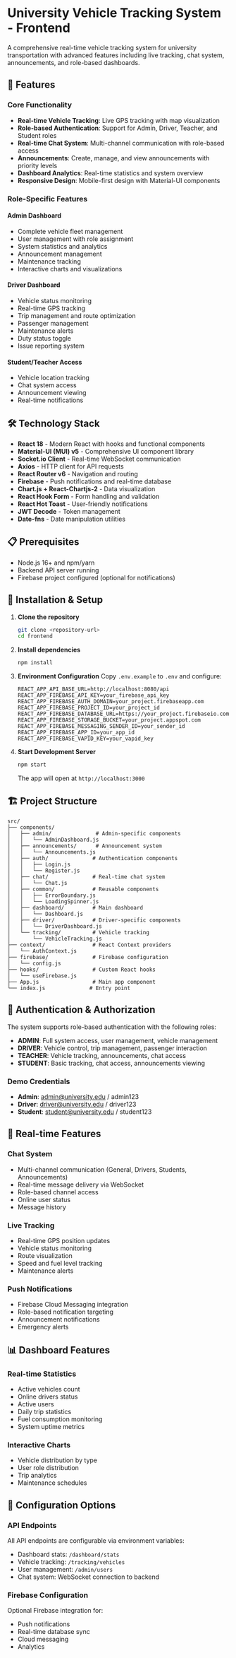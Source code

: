 # University Vehicle Tracking System - Frontend

A comprehensive real-time vehicle tracking system for university transportation with advanced features including live tracking, chat system, announcements, and role-based dashboards.

## 🚀 Features

### Core Functionality
- **Real-time Vehicle Tracking**: Live GPS tracking with map visualization
- **Role-based Authentication**: Support for Admin, Driver, Teacher, and Student roles
- **Real-time Chat System**: Multi-channel communication with role-based access
- **Announcements**: Create, manage, and view announcements with priority levels
- **Dashboard Analytics**: Real-time statistics and system overview
- **Responsive Design**: Mobile-first design with Material-UI components

### Role-Specific Features

#### Admin Dashboard
- Complete vehicle fleet management
- User management with role assignment
- System statistics and analytics
- Announcement management
- Maintenance tracking
- Interactive charts and visualizations

#### Driver Dashboard
- Vehicle status monitoring
- Real-time GPS tracking
- Trip management and route optimization
- Passenger management
- Maintenance alerts
- Duty status toggle
- Issue reporting system

#### Student/Teacher Access
- Vehicle location tracking
- Chat system access
- Announcement viewing
- Real-time notifications

## 🛠 Technology Stack

- **React 18** - Modern React with hooks and functional components
- **Material-UI (MUI) v5** - Comprehensive UI component library
- **Socket.io Client** - Real-time WebSocket communication
- **Axios** - HTTP client for API requests
- **React Router v6** - Navigation and routing
- **Firebase** - Push notifications and real-time database
- **Chart.js + React-Chartjs-2** - Data visualization
- **React Hook Form** - Form handling and validation
- **React Hot Toast** - User-friendly notifications
- **JWT Decode** - Token management
- **Date-fns** - Date manipulation utilities

## 📋 Prerequisites

- Node.js 16+ and npm/yarn
- Backend API server running
- Firebase project configured (optional for notifications)

## 🚀 Installation & Setup

1. **Clone the repository**
   ```bash
   git clone <repository-url>
   cd frontend
   ```

2. **Install dependencies**
   ```bash
   npm install
   ```

3. **Environment Configuration**
   Copy `.env.example` to `.env` and configure:
   ```env
   REACT_APP_API_BASE_URL=http://localhost:8080/api
   REACT_APP_FIREBASE_API_KEY=your_firebase_api_key
   REACT_APP_FIREBASE_AUTH_DOMAIN=your_project.firebaseapp.com
   REACT_APP_FIREBASE_PROJECT_ID=your_project_id
   REACT_APP_FIREBASE_DATABASE_URL=https://your_project.firebaseio.com
   REACT_APP_FIREBASE_STORAGE_BUCKET=your_project.appspot.com
   REACT_APP_FIREBASE_MESSAGING_SENDER_ID=your_sender_id
   REACT_APP_FIREBASE_APP_ID=your_app_id
   REACT_APP_FIREBASE_VAPID_KEY=your_vapid_key
   ```

4. **Start Development Server**
   ```bash
   npm start
   ```
   The app will open at `http://localhost:3000`

## 🏗 Project Structure

```
src/
├── components/
│   ├── admin/              # Admin-specific components
│   │   └── AdminDashboard.js
│   ├── announcements/      # Announcement system
│   │   └── Announcements.js
│   ├── auth/              # Authentication components
│   │   ├── Login.js
│   │   └── Register.js
│   ├── chat/              # Real-time chat system
│   │   └── Chat.js
│   ├── common/            # Reusable components
│   │   ├── ErrorBoundary.js
│   │   └── LoadingSpinner.js
│   ├── dashboard/         # Main dashboard
│   │   └── Dashboard.js
│   ├── driver/            # Driver-specific components
│   │   └── DriverDashboard.js
│   └── tracking/          # Vehicle tracking
│       └── VehicleTracking.js
├── context/               # React Context providers
│   └── AuthContext.js
├── firebase/              # Firebase configuration
│   └── config.js
├── hooks/                 # Custom React hooks
│   └── useFirebase.js
├── App.js                 # Main app component
└── index.js              # Entry point
```

## 🔐 Authentication & Authorization

The system supports role-based authentication with the following roles:

- **ADMIN**: Full system access, user management, vehicle management
- **DRIVER**: Vehicle control, trip management, passenger interaction
- **TEACHER**: Vehicle tracking, announcements, chat access
- **STUDENT**: Basic tracking, chat access, announcements viewing

### Demo Credentials
- **Admin**: admin@university.edu / admin123
- **Driver**: driver@university.edu / driver123
- **Student**: student@university.edu / student123

## 💬 Real-time Features

### Chat System
- Multi-channel communication (General, Drivers, Students, Announcements)
- Real-time message delivery via WebSocket
- Role-based channel access
- Online user status
- Message history

### Live Tracking
- Real-time GPS position updates
- Vehicle status monitoring
- Route visualization
- Speed and fuel level tracking
- Maintenance alerts

### Push Notifications
- Firebase Cloud Messaging integration
- Role-based notification targeting
- Announcement notifications
- Emergency alerts

## 📊 Dashboard Features

### Real-time Statistics
- Active vehicles count
- Online drivers status
- Active users
- Daily trip statistics
- Fuel consumption monitoring
- System uptime metrics

### Interactive Charts
- Vehicle distribution by type
- User role distribution
- Trip analytics
- Maintenance schedules

## 🔧 Configuration Options

### API Endpoints
All API endpoints are configurable via environment variables:
- Dashboard stats: `/dashboard/stats`
- Vehicle tracking: `/tracking/vehicles`
- User management: `/admin/users`
- Chat system: WebSocket connection to backend

### Firebase Configuration
Optional Firebase integration for:
- Push notifications
- Real-time database sync
- Cloud messaging
- Analytics





